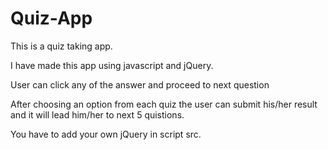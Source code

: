 # Quiz-App
This is a quiz taking app.

I have made this app using javascript and jQuery.

User can click any of the answer and proceed to next question

After choosing an option from each quiz the user can submit his/her result and it will lead him/her to next 5 quistions.

You have to add your own jQuery in script src.
